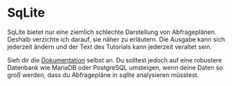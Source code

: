 # SqLite

SqLite bietet nur eine ziemlich schlechte Darstellung von Abfrageplänen.
Deshalb verzichte ich darauf, sie näher zu erläutern.
Die Ausgabe kann sich jederzeit ändern und der Text des Tutorials kann jederzeit veraltet sein.

Sieh dir die [Dokumentation](https://www.sqlite.org/lang_explain.html) selbst an.
Du solltest jedoch auf eine robustere Datenbank wie MariaDB oder PostgreSQL umsteigen, wenn deine Daten so groß werden, dass du Abfragepläne in sqlite analysieren müsstest.
